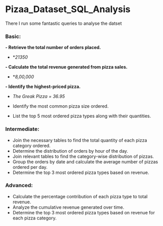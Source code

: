 # Pizaa_Dataset_SQL_Analysis

There I run some fantastic queries to analyse the datset 

### Basic:
  **- Retrieve the total number of orders placed.**
  -  **21350*
    
  **- Calculate the total revenue generated from pizza sales.**
  - **8,00,000*
    
  **- Identify the highest-priced pizza.**
  - *The Greak Pizza = 36.95*
    
  - Identify the most common pizza size ordered.
    
  - List the top 5 most ordered pizza types along with their quantities.


### Intermediate:
  - Join the necessary tables to find the total quantity of each pizza category ordered.
  - Determine the distribution of orders by hour of the day.
  - Join relevant tables to find the category-wise distribution of pizzas.
  - Group the orders by date and calculate the average number of pizzas ordered per day.
  - Determine the top 3 most ordered pizza types based on revenue.

### Advanced:
  - Calculate the percentage contribution of each pizza type to total revenue.
  - Analyze the cumulative revenue generated over time.
  - Determine the top 3 most ordered pizza types based on revenue for each pizza category.
